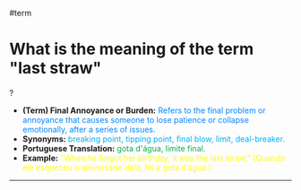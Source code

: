 #term

# What is the meaning of the term "last straw"
?
* **(Term) Final Annoyance or Burden:** <span style="color:rgb(0, 132, 255)">Refers to the final problem or annoyance that causes someone to lose patience or collapse emotionally, after a series of issues.</span>
* **Synonyms:** <span style="color:rgb(0, 176, 240)">breaking point, tipping point, final blow, limit, deal-breaker.</span>
* **Portuguese Translation:** <span style="color:rgb(0, 176, 80)">gota d'água, limite final.</span>
* **Example:** <span style="color:rgb(255, 255, 0)">"When he forgot her birthday, it was the last straw." (Quando ele esqueceu o aniversário dela, foi a gota d’água.)</span>
---
<!--SR:!2025-06-07,3,250-->
